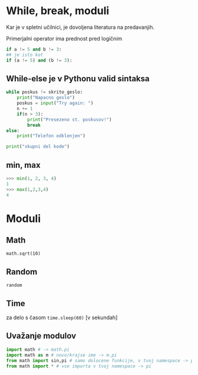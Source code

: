 # While, break, moduli
Kar je v spletni učilnici, je dovoljena literatura na predavanjih.  

Primerjalni operator ima prednost pred logičnim
```py
if a != 5 and b != 3:
## je isto kot
if (a != 5) and (b != 3):
```

## While-else je v Pythonu valid sintaksa
```py
while poskus != skrito_geslo:
    print("Napacno geslo")
    poskus = input("Try again: ")
    n += 1
    if(n > 3):
        print("Presezeno st. poskusov!")
        break
else:
    print("Telefon odklenjen")

print("skupni del kode")
```


## min, max
```py
>>> min(1, 2, 3, 4)
1
>>> max(1,2,3,4)
4
```

# Moduli
## Math
`math.sqrt(10)`
## Random
`random`
## Time
za delo s časom
`time.sleep(60)` [v sekundah]  
## Uvažanje modulov
```py
import math # -> math.pi
import math as m # novo/krajse ime -> m.pi
from math import sin,pi # samo dolocene funkcije, v tvoj namespace -> pi
from math import * # vse importa v tvoj namespace -> pi
```